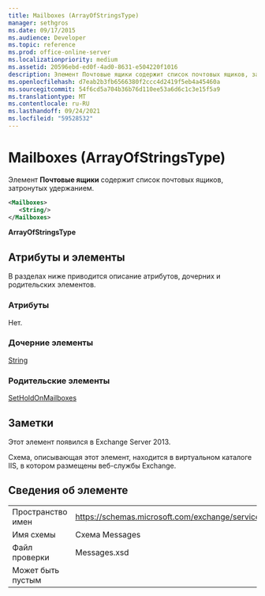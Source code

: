 ```yaml
---
title: Mailboxes (ArrayOfStringsType)
manager: sethgros
ms.date: 09/17/2015
ms.audience: Developer
ms.topic: reference
ms.prod: office-online-server
ms.localizationpriority: medium
ms.assetid: 20596ebd-ed0f-4ad0-8631-e504220f1016
description: Элемент Почтовые ящики содержит список почтовых ящиков, затронутых удержанием.
ms.openlocfilehash: d7eab2b3fb6566380f2ccc4d2419f5eb4a45460a
ms.sourcegitcommit: 54f6cd5a704b36b76d110ee53a6d6c1c3e15f5a9
ms.translationtype: MT
ms.contentlocale: ru-RU
ms.lasthandoff: 09/24/2021
ms.locfileid: "59528532"
---
```

# <a name="mailboxes-arrayofstringstype"></a>Mailboxes (ArrayOfStringsType)

Элемент **Почтовые ящики** содержит список почтовых ящиков, затронутых удержанием. 
  
```XML
<Mailboxes>
   <String/>
</Mailboxes>
```

**ArrayOfStringsType**

## <a name="attributes-and-elements"></a>Атрибуты и элементы

В разделах ниже приводится описание атрибутов, дочерних и родительских элементов.
  
### <a name="attributes"></a>Атрибуты

Нет.
  
### <a name="child-elements"></a>Дочерние элементы

[String](string.md)
  
### <a name="parent-elements"></a>Родительские элементы

[SetHoldOnMailboxes](setholdonmailboxes.md)
  
## <a name="remarks"></a>Заметки

Этот элемент появился в Exchange Server 2013.
  
Схема, описывающая этот элемент, находится в виртуальном каталоге IIS, в котором размещены веб-службы Exchange.
  
## <a name="element-information"></a>Сведения об элементе

|||
|:-----|:-----|
|Пространство имен  <br/> |https://schemas.microsoft.com/exchange/services/2006/messages  <br/> |
|Имя схемы  <br/> |Схема Messages  <br/> |
|Файл проверки  <br/> |Messages.xsd  <br/> |
|Может быть пустым  <br/> ||
   

